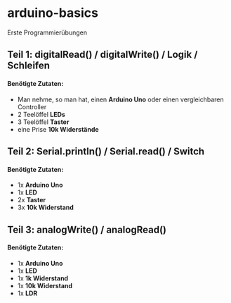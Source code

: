 # arduino-basics
Erste Programmierübungen

## Teil 1: digitalRead() / digitalWrite() / Logik / Schleifen
#### Benötigte Zutaten:
- Man nehme, so man hat, einen **Arduino Uno** oder einen vergleichbaren Controller
- 2 Teelöffel **LEDs**
- 3 Teelöffel **Taster**
- eine Prise **10k Widerstände**

## Teil 2: Serial.println() / Serial.read() / Switch
#### Benötigte Zutaten:
- 1x **Arduino Uno**
- 1x **LED**
- 2x **Taster**
- 3x **10k Widerstand**

## Teil 3: analogWrite() / analogRead()
#### Benötigte Zutaten:
- 1x **Arduino Uno**
- 1x **LED**
- 1x **1k Widerstand**
- 1x **10k Widerstand**
- 1x **LDR**